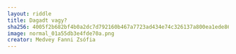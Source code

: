 ```yaml
---
layout: riddle
title: Dagadt vagy?
sha256: 4005f2b682bf4b0a2dc7d792160b467a7723ad434e74c326137a800ea1ede865
image: normal_01a55db3e4fde70a.png
creator: Medvey Fanni Zsófia
---
```

